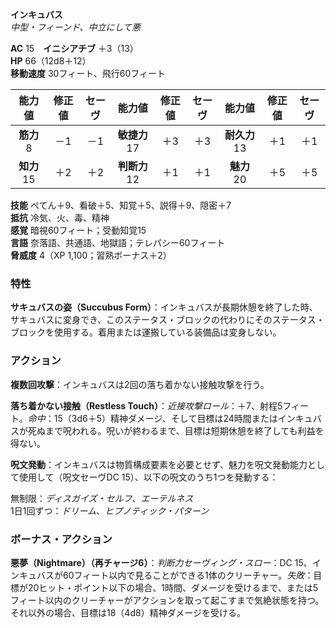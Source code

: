 **インキュバス**  
*中型・フィーンド、中立にして悪*

**AC** 15　**イニシアチブ** ＋3（13）  
**HP** 66（12d8＋12）  
**移動速度** 30フィート、飛行60フィート

| 能力値 | 修正値 | セーヴ | 能力値 | 修正値 | セーヴ | 能力値 | 修正値 | セーヴ |
|:---:|:---:|:---:|:---:|:---:|:---:|:---:|:---:|:---:|
| **筋力** 8 | －1 | －1 | **敏捷力** 17 | ＋3 | ＋3 | **耐久力** 13 | ＋1 | ＋1 |
| **知力** 15 | ＋2 | ＋2 | **判断力** 12 | ＋1 | ＋1 | **魅力** 20 | ＋5 | ＋5 |

**技能** ぺてん＋9、看破＋5、知覚＋5、説得＋9、隠密＋7  
**抵抗** 冷気、火、毒、精神  
**感覚** 暗視60フィート；受動知覚15  
**言語** 奈落語、共通語、地獄語；テレパシー60フィート  
**脅威度** 4（XP 1,100；習熟ボーナス＋2）

### 特性
**サキュバスの姿（Succubus Form）**：インキュバスが長期休憩を終了した時、サキュバスに変身でき、このステータス・ブロックの代わりにそのステータス・ブロックを使用する。着用または運搬している装備品は変身しない。

### アクション
**複数回攻撃**：インキュバスは2回の落ち着かない接触攻撃を行う。

**落ち着かない接触（Restless Touch）**：*近接攻撃ロール*：＋7、射程5フィート。*命中*：15（3d6＋5）精神ダメージ、そして目標は24時間またはインキュバスが死ぬまで呪われる。呪いが終わるまで、目標は短期休憩を終了しても利益を得ない。

**呪文発動**：インキュバスは物質構成要素を必要とせず、魅力を呪文発動能力として使用して（呪文セーヴDC 15）、以下の呪文のうち1つを発動する：

無制限：*ディスガイズ・セルフ*、*エーテルネス*  
1日1回ずつ：*ドリーム*、*ヒプノティック・パターン*

### ボーナス・アクション
**悪夢（Nightmare）（再チャージ6）**：*判断力セーヴィング・スロー*：DC 15、インキュバスが60フィート以内で見ることができる1体のクリーチャー。*失敗*：目標が20ヒット・ポイント以下の場合、1時間、ダメージを受けるまで、または5フィート以内のクリーチャーがアクションを取って起こすまで気絶状態を持つ。それ以外の場合、目標は18（4d8）精神ダメージを受ける。